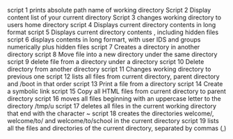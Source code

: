 script 1 prints absolute path name of working directory
Script 2 Display content  list of your current directory
Script 3 changes working directory to users home directory
script 4 Displays current directory contents in long format
script 5 Displays current directory contents , including hidden  files
script 6 displays contents in long formart, with user IDS and groups numerically plus hidden files
script 7 Creates a directory in another directory
script 8 Move file into a new directory under the same directory
script 9 delete file from a directory under a directory
script 10 Delete directory from another directory
script 11 Changes working directory to previous one
script 12 lists all files from current directory, parent directory and  /boot in that order
script 13 Print a file from a directory
script 14 Create a symbolic link
script 15 Copy all HTML files from current directory to parent directory
script 16 moves all files beginning with an uppercase letter to the directory /tmp/u
script 17  deletes all files in the current working directory that end with the character ~
script 18 creates the directories welcome/, welcome/to/ and welcome/to/school in the current directory
script 19  lists all the files and directories of the current directory, separated by commas (,)
